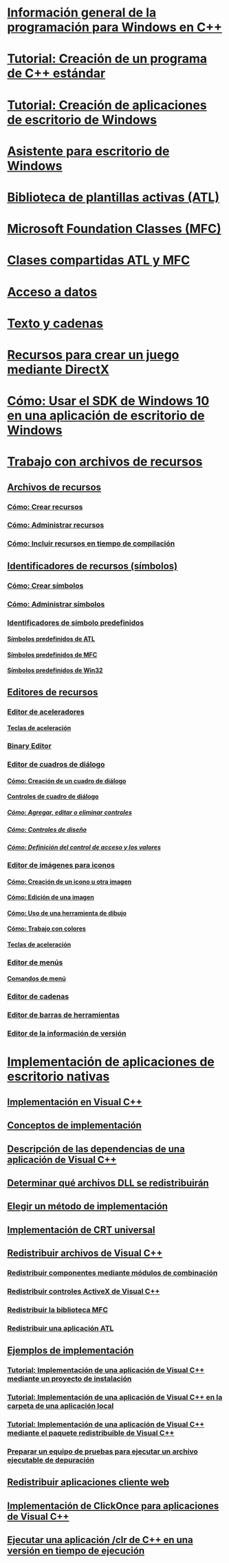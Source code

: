 # [Información general de la programación para Windows en C++](overview-of-windows-programming-in-cpp.md)
# [Tutorial: Creación de un programa de C++ estándar](walkthrough-creating-a-standard-cpp-program-cpp.md)
# [Tutorial: Creación de aplicaciones de escritorio de Windows](walkthrough-creating-windows-desktop-applications-cpp.md)
# [Asistente para escritorio de Windows](win32-application-wizard.md)
# [Biblioteca de plantillas activas (ATL)](../atl/TOC.md)
# [Microsoft Foundation Classes (MFC)](../mfc/TOC.md)
# [Clases compartidas ATL y MFC](../atl-mfc-shared/TOC.md)
# [Acceso a datos](../data/data-access-in-cpp.md)
# [Texto y cadenas](../text/text-and-strings-in-visual-cpp.md)
# [Recursos para crear un juego mediante DirectX](resources-for-creating-a-game-using-directx.md)
# [Cómo: Usar el SDK de Windows 10 en una aplicación de escritorio de Windows](how-to-use-the-windows-10-sdk-in-a-windows-desktop-application.md)
# [Trabajo con archivos de recursos](working-with-resource-files.md)
## [Archivos de recursos](resource-files-visual-studio.md)
### [Cómo: Crear recursos](how-to-create-a-resource-script-file.md)
### [Cómo: Administrar recursos](how-to-copy-resources.md)
### [Cómo: Incluir recursos en tiempo de compilación](how-to-include-resources-at-compile-time.md)
## [Identificadores de recursos (símbolos)](symbols-resource-identifiers.md)
### [Cómo: Crear símbolos](creating-new-symbols.md)
### [Cómo: Administrar símbolos](changing-a-symbol-or-symbol-name-id.md)
### [Identificadores de símbolo predefinidos](predefined-symbol-ids.md)
#### [Símbolos predefinidos de ATL](atl-predefined-symbols.md)
#### [Símbolos predefinidos de MFC](mfc-predefined-symbols.md)
#### [Símbolos predefinidos de Win32](win32-predefined-symbols.md)
## [Editores de recursos](resource-editors.md)
### [Editor de aceleradores](accelerator-editor.md)
#### [Teclas de aceleración](predefined-accelerator-keys.md)
### [Binary Editor](binary-editor.md)
### [Editor de cuadros de diálogo](dialog-editor.md)
#### [Cómo: Creación de un cuadro de diálogo](creating-a-new-dialog-box.md)
#### [Controles de cuadro de diálogo](controls-in-dialog-boxes.md)
##### [Cómo: Agregar, editar o eliminar controles](adding-editing-or-deleting-controls.md)
##### [Cómo: Controles de diseño](arrangement-of-controls-on-dialog-boxes.md)
##### [Cómo: Definición del control de acceso y los valores](defining-mnemonics-access-keys.md)
### [Editor de imágenes para iconos](image-editor-for-icons.md)
#### [Cómo: Creación de un icono u otra imagen](creating-an-icon-or-other-image-image-editor-for-icons.md)
#### [Cómo: Edición de una imagen](selecting-an-area-of-an-image-image-editor-for-icons.md)
#### [Cómo: Uso de una herramienta de dibujo](using-a-drawing-tool-image-editor-for-icons.md)
#### [Cómo: Trabajo con colores](working-with-color-image-editor-for-icons.md)
#### [Teclas de aceleración](accelerator-keys-image-editor-for-icons.md)
### [Editor de menús](menu-editor.md)
#### [Comandos de menú](menu-command-properties.md)
### [Editor de cadenas](string-editor.md)
### [Editor de barras de herramientas](toolbar-editor.md)
### [Editor de la información de versión](version-information-editor.md)
# [Implementación de aplicaciones de escritorio nativas](deploying-native-desktop-applications-visual-cpp.md)
## [Implementación en Visual C++](deployment-in-visual-cpp.md)
## [Conceptos de implementación](deployment-concepts.md)
## [Descripción de las dependencias de una aplicación de Visual C++](understanding-the-dependencies-of-a-visual-cpp-application.md)
## [Determinar qué archivos DLL se redistribuirán](determining-which-dlls-to-redistribute.md)
## [Elegir un método de implementación](choosing-a-deployment-method.md)
## [Implementación de CRT universal](universal-crt-deployment.md)
## [Redistribuir archivos de Visual C++](redistributing-visual-cpp-files.md)
### [Redistribuir componentes mediante módulos de combinación](redistributing-components-by-using-merge-modules.md)
### [Redistribuir controles ActiveX de Visual C++](redistributing-visual-cpp-activex-controls.md)
### [Redistribuir la biblioteca MFC](redistributing-the-mfc-library.md)
### [Redistribuir una aplicación ATL](redistributing-an-atl-application.md)
## [Ejemplos de implementación](deployment-examples.md)
### [Tutorial: Implementación de una aplicación de Visual C++ mediante un proyecto de instalación](walkthrough-deploying-a-visual-cpp-application-by-using-a-setup-project.md)
### [Tutorial: Implementación de una aplicación de Visual C++ en la carpeta de una aplicación local](walkthrough-deploying-a-visual-cpp-application-to-an-application-local-folder.md)
### [Tutorial: Implementación de una aplicación de Visual C++ mediante el paquete redistribuible de Visual C++](deploying-visual-cpp-application-by-using-the-vcpp-redistributable-package.md)
### [Preparar un equipo de pruebas para ejecutar un archivo ejecutable de depuración](preparing-a-test-machine-to-run-a-debug-executable.md)
## [Redistribuir aplicaciones cliente web](redistributing-web-client-applications.md)
## [Implementación de ClickOnce para aplicaciones de Visual C++](clickonce-deployment-for-visual-cpp-applications.md)
## [Ejecutar una aplicación /clr de C++ en una versión en tiempo de ejecución](running-a-cpp-clr-application-on-a-previous-runtime-version.md)
